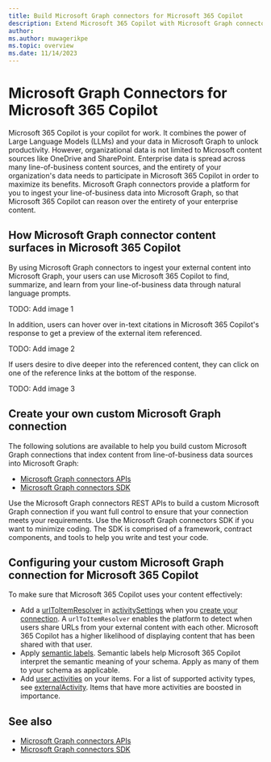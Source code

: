 ```yaml
---
title: Build Microsoft Graph connectors for Microsoft 365 Copilot
description: Extend Microsoft 365 Copilot with Microsoft Graph connectors
author: 
ms.author: muwagerikpe
ms.topic: overview
ms.date: 11/14/2023
---
```


# Microsoft Graph Connectors for Microsoft 365 Copilot
Microsoft 365 Copilot is your copilot for work. It combines the power of Large Language Models (LLMs) and your data in Microsoft Graph to unlock productivity. However, organizational data is not limited to Microsoft content sources like OneDrive and SharePoint. Enterprise data is spread across many line-of-business content sources, and the entirety of your organization's data needs to participate in Microsoft 365 Copilot in order to maximize its benefits. Microsoft Graph connectors provide a platform for you to ingest your line-of-business data into Microsoft Graph, so that Microsoft 365 Copilot can reason over the entirety of your enterprise content.

## How Microsoft Graph connector content surfaces in Microsoft 365 Copilot
By using Microsoft Graph connectors to ingest your external content into Microsoft Graph, your users can use Microsoft 365 Copilot to find, summarize, and learn from your line-of-business data through natural language prompts.

TODO: Add image 1

In addition, users can hover over in-text citations in Microsoft 365 Copilot's response to get a preview of the external item referenced.

TODO: Add image 2

If users desire to dive deeper into the referenced content, they can click on one of the reference links at the bottom of the response.

TODO: Add image 3

## Create your own custom Microsoft Graph connection
The following solutions are available to help you build custom Microsoft Graph connections that index content from line-of-business data sources into Microsoft Graph:
- [Microsoft Graph connectors APIs](/graph/connecting-external-content-connectors-api-overview)
- [Microsoft Graph connectors SDK](/graph/custom-connector-sdk-sample-overview)

Use the Microsoft Graph connectors REST APIs to build a custom Microsoft Graph connection if you want full control to ensure that your connection meets your requirements. Use the Microsoft Graph connectors SDK if you want to minimize coding. The SDK is comprised of a framework, contract components, and tools to help you write and test your code.

## Configuring your custom Microsoft Graph connection for Microsoft 365 Copilot
To make sure that Microsoft 365 Copilot uses your content effectively:
- Add a [urlToItemResolver](/graph/api/resources/externalconnectors-urltoitemresolverbase) in [activitySettings](/graph/api/resources/externalconnectors-activitysettings) when you [create your connection](/graph/connecting-external-content-manage-connections#create-a-connection). A `urlToItemResolver` enables the platform to detect when users share URLs from your external content with each other. Microsoft 365 Copilot has a higher likelihood of displaying content that has been shared with that user. 
- Apply [semantic labels](/graph/connecting-external-content-manage-schema). Semantic labels help Microsoft 365 Copilot interpret the semantic meaning of your schema. Apply as many of them to your schema as applicable.
- Add [user activities](/graph/api/externalconnectors-externalitem-addactivities) on your items. For a list of supported activity types, see [externalActivity](/graph/api/resources/externalconnectors-externalactivity). Items that have more activities are boosted in importance.

## See also
- [Microsoft Graph connectors APIs](/graph/connecting-external-content-connectors-api-overview)
- [Microsoft Graph connectors SDK](/graph/custom-connector-sdk-sample-overview)
